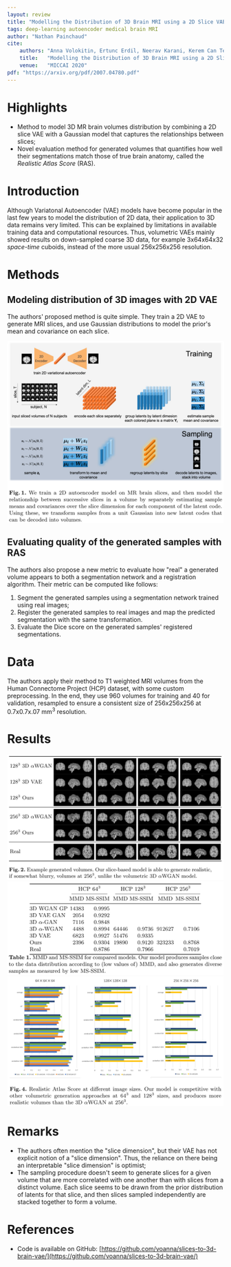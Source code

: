 ```yaml
---
layout: review
title: "Modelling the Distribution of 3D Brain MRI using a 2D Slice VAE"
tags: deep-learning autoencoder medical brain MRI
author: "Nathan Painchaud"
cite:
    authors: "Anna Volokitin, Ertunc Erdil, Neerav Karani, Kerem Can Tezcan, Xiaoran Chen, Luc Van Gool, Ender Konukoglu"
    title:   "Modelling the Distribution of 3D Brain MRI using a 2D Slice VAE"
    venue:   "MICCAI 2020"
pdf: "https://arxiv.org/pdf/2007.04780.pdf"
---
```



# Highlights
- Method to model 3D MR brain volumes distribution by combining a 2D slice VAE with a Gaussian model that captures the
relationships between slices;
- Novel evaluation method for generated volumes that quantifies how well their segmentations match those of true brain
anatomy, called the *Realistic Atlas Score* (RAS).


# Introduction
Although Variatonal Autoencoder (VAE) models have become popular in the last few years to model the distribution of 2D
data, their application to 3D data remains very limited. This can be explained by limitations in available training data
and computational resources. Thus, volumetric VAEs mainly showed results on down-sampled coarse 3D data, for example
3x64x64x32 *space-time* cuboids, instead of the more usual 256x256x256 resolution.


# Methods

## Modeling distribution of 3D images with 2D VAE
The authors' proposed method is quite simple. They train a 2D VAE to generate MRI slices, and use Gaussian distributions
to model the prior's mean and covariance on each slice.

![](/article/images/Modelling3dBrainMriUsing2dVae/figure1.jpg)


## Evaluating quality of the generated samples with RAS
The authors also propose a new metric to evaluate how "real" a generated volume appears to both a segmentation network
and a registration algorithm. Their metric can be computed like follows:

1. Segment the generated samples using a segmentation network trained using real images;
2. Register the generated samples to real images and map the predicted segmentation with the same transformation.
3. Evaluate the Dice score on the generated samples' registered segmentations.


# Data
The authors apply their method to T1 weighted MRI volumes from the Human Connectome Project (HCP) dataset, with some
custom preprocessing. In the end, they use 960 volumes for training and 40 for validation, resampled to ensure a
consistent size of 256x256x256 at 0.7x0.7x.07 mm<sup>3</sup> resolution.


# Results

![](/article/images/Modelling3dBrainMriUsing2dVae/figure2.jpg)
![](/article/images/Modelling3dBrainMriUsing2dVae/table1.jpg)
![](/article/images/Modelling3dBrainMriUsing2dVae/figure4.jpg)


# Remarks
- The authors often mention the "slice dimension", but their VAE has not explicit notion of a "slice dimension". Thus,
the reliance on there being an interpretable "slice dimension" is optimist;
- The sampling procedure doesn't seem to generate slices for a given volume that are more correlated with one another
than with slices from a distinct volume. Each slice seems to be drawn from the prior distribution of latents for that
slice, and then slices sampled independently are stacked together to form a volume.


# References
- Code is available on GitHub: [https://github.com/voanna/slices-to-3d-brain-vae/](https://github.com/voanna/slices-to-3d-brain-vae/)
